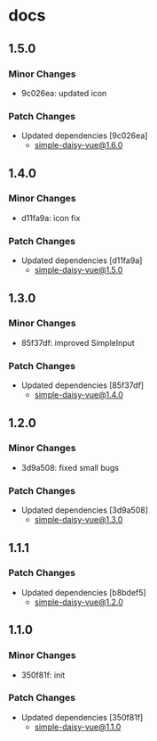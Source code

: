 # docs

## 1.5.0

### Minor Changes

- 9c026ea: updated icon

### Patch Changes

- Updated dependencies [9c026ea]
  - simple-daisy-vue@1.6.0

## 1.4.0

### Minor Changes

- d11fa9a: icon fix

### Patch Changes

- Updated dependencies [d11fa9a]
  - simple-daisy-vue@1.5.0

## 1.3.0

### Minor Changes

- 85f37df: improved SimpleInput

### Patch Changes

- Updated dependencies [85f37df]
  - simple-daisy-vue@1.4.0

## 1.2.0

### Minor Changes

- 3d9a508: fixed small bugs

### Patch Changes

- Updated dependencies [3d9a508]
  - simple-daisy-vue@1.3.0

## 1.1.1

### Patch Changes

- Updated dependencies [b8bdef5]
  - simple-daisy-vue@1.2.0

## 1.1.0

### Minor Changes

- 350f81f: init

### Patch Changes

- Updated dependencies [350f81f]
  - simple-daisy-vue@1.1.0
